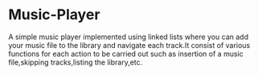 # Music-Player
A simple music player implemented using linked lists where you can add your music file to the library and navigate each track.It consist of various functions for each action to be carried out such as insertion of a music file,skipping tracks,listing the library,etc.
